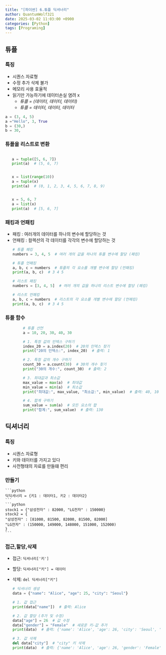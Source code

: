 ```yaml
---
title: "[파이썬] 6.튜플 딕셔너리"
author: QuantumWolf321
date: 2025-03-02 11:03:00 +0900
categories: [Python]
tags: [Programing]
---
```

## 튜플 
### 특징
- 시퀀스 자료형
- 수정 추가 삭제 불가
- 메모리 사용 효율적
- 읽기만 가능하기에 데이터손실 염려 x
    - *튜플 = (데이터, 데이터, 데이터)*
    - *튜플 = 데이터, 데이터, 데이터*

```python
a = (3, 4, 5)
a ="Hello", 3, True
b = (30,)
b = 30, 
```
### 튜플을 리스트로 변환
 ```python

    a = tuple([5, 6, 7])
    print(a)  # (5, 6, 7)


    x = list(range(10))
    a = tuple(x)
    print(a)  # (0, 1, 2, 3, 4, 5, 6, 7, 8, 9)


    x = 5, 6, 7
    a = list(x)
    print(a)  # [5, 6, 7]

 ```
### 패킹과 언패킹
- 패킹 : 여러개의 데이터를 하나의 변수에 할당하는 것
- 언패킹 : 컬렉션의 각 데이터를 각각의 변수에 할당하는 
것
    ```python
    # 튜플 패킹
    numbers = 3, 4, 5  # 여러 개의 값을 하나의 튜플 변수에 할당 (패킹)

    # 튜플 언패킹
    a, b, c = numbers  # 튜플의 각 요소를 개별 변수에 할당 (언패킹)
    print(a, b, c)  # 3 4 5

    # 리스트 패킹
    numbers = [3, 4, 5]  # 여러 개의 값을 하나의 리스트 변수에 할당 (패킹)

    # 리스트 언패킹
    a, b, c = numbers  # 리스트의 각 요소를 개별 변수에 할당 (언패킹)
    print(a, b, c)  # 3 4 5

    ```
### 튜플 함수
```python
        # 튜플 선언
        a = 10, 20, 30, 40, 30

        # 1. 특정 값의 인덱스 구하기
        index_20 = a.index(20)  # 20의 인덱스 찾기
        print("20의 인덱스:", index_20)  # 출력: 1

        # 2. 특정 값의 개수 구하기
        count_30 = a.count(30)  # 30의 개수 찾기
        print("30의 개수:", count_30)  # 출력: 2

        # 3. 최대값과 최소값
        max_value = max(a)  # 최대값
        min_value = min(a)  # 최소값
        print("최대값:", max_value, "최소값:", min_value)  # 출력: 40, 10

        # 4. 합계 구하기
        sum_value = sum(a)  # 모든 요소의 합
        print("합계:", sum_value)  # 출력: 130

```
## 딕셔너리
### 특징
- 시퀀스 자료형
- 키와 데이터를 가지고 있다
- 사전형태의 자료를 만들떄 편리
### 만들기
    ```python
    딕딕셔너리 = {키1 : 데이터1, 키2 : 데이터2}
    ```
    ```python
    stock1 = {"삼성전자" : 82000, "LG전자" : 150000}
    stock2 = {
    "삼성전자" : [81000, 81500, 82000, 81500, 82000]
    "LG전자" : (150000, 149000, 148000, 151000, 152000)
    }
    ```
### 접근,할당,삭제
- 접근: `딕셔너리['키']`
- 할당: `딕셔너리["키"] = 데이터`
- 삭제: `del 딕셔너리["키"]` 

    ```python
    # 딕셔너리 생성
    data = {"name": "Alice", "age": 25, "city": "Seoul"}

    # 1. 값 접근
    print(data["name"])  # 출력: Alice

    # 2. 값 할당 (추가 및 수정)
    data["age"] = 26  # 값 수정
    data["gender"] = "Female"  # 새로운 키-값 추가
    print(data)  # 출력: {'name': 'Alice', 'age': 26, 'city': 'Seoul', 'gender': 'Female'}

    # 3. 값 삭제
    del data["city"]  # "city" 키 삭제
    print(data)  # 출력: {'name': 'Alice', 'age': 26, 'gender': 'Female'}

    ```
